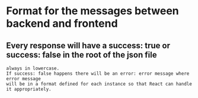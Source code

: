 # Format for the messages between backend and frontend

## Every response will have a success: true or success: false  in the root of the json file
	always in lowercase.
	If success: false happens there will be an error: error message where error message
	will be in a format defined for each instance so that React can handle it appropriately.
